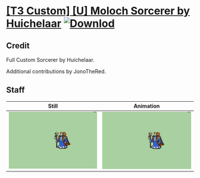 # [\[T3 Custom\] \[U\] Moloch Sorcerer by Huichelaar](./) [![Downlod](https://img.shields.io/badge/Download--red?style=social&logo=github)](https://minhaskamal.github.io/DownGit/#/home?url=https://github.com/Klokinator/FE-Repo/tree/main/Battle%20Animations%2FMagi%20-%20Dark-Type%2F%5BT3%20Custom%5D%20%5BU%5D%20Moloch%20Sorcerer%20by%20Huichelaar%2F7.%20Staff)

## Credit

Full Custom Sorcerer by Huichelaar. 

Additional contributions by JonoTheRed.

## Staff

| Still | Animation |
| :---: | :-------: |
| ![Staff still](./Staff_000.png) | ![Staff animation](./Staff.gif) |
